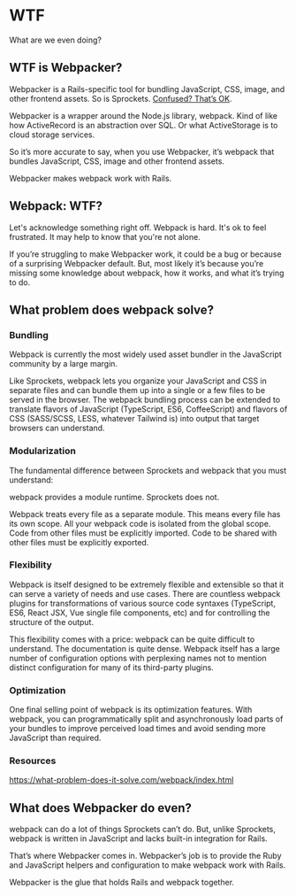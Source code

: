 # WTF

What are we even doing?

## WTF is Webpacker?

Webpacker is a Rails-specific tool for bundling JavaScript, CSS, image, and other frontend assets. So is Sprockets. [Confused? That’s OK](https://rossta.net/blog/why-does-rails-install-both-webpacker-and-sprockets.html).

Webpacker is a wrapper around the Node.js library, webpack. Kind of like how ActiveRecord is an abstraction over SQL. Or what ActiveStorage is to cloud storage services.

So it’s more accurate to say, when you use Webpacker, it’s webpack that bundles JavaScript, CSS, image and other frontend assets.

Webpacker makes webpack work with Rails.

## Webpack: WTF?

Let's acknowledge something right off.
Webpack is hard.
It's ok to feel frustrated.
It may help to know that you're not alone.

If you’re struggling to make Webpacker work, it could be a bug or because of a surprising Webpacker default. But, most likely it’s because you’re missing some knowledge about webpack, how it works, and what it’s trying to do.

## What problem does webpack solve?

### Bundling

Webpack is currently the most widely used asset bundler in the JavaScript community by a large margin.

Like Sprockets, webpack lets you organize your JavaScript and CSS in separate files and can bundle them up into a single or a few files to be served in the browser. The webpack bundling process can be extended to translate flavors of JavaScript (TypeScript, ES6, CoffeeScript) and flavors of CSS (SASS/SCSS, LESS, whatever Tailwind is) into output that target browsers can understand.

### Modularization

The fundamental difference between Sprockets and webpack that you must understand:

webpack provides a module runtime. Sprockets does not.

Webpack treats every file as a separate module. This means every file has its own scope. All your webpack code is isolated from the global scope. Code from other files must be explicitly imported. Code to be shared with other files must be explicitly exported.

### Flexibility

Webpack is itself designed to be extremely flexible and extensible so that it can serve a variety of needs and use cases. There are countless webpack plugins for transformations of various source code syntaxes (TypeScript, ES6, React JSX, Vue single file components, etc) and for controlling the structure of the output.

This flexibility comes with a price: webpack can be quite difficult to understand. The documentation is quite dense. Webpack itself has a large number of configuration options with perplexing names not to mention distinct configuration for many of its third-party plugins.

### Optimization

One final selling point of webpack is its optimization features. With webpack, you can programmatically split and asynchronously load parts of your bundles to improve perceived load times and avoid sending more JavaScript than required.

### Resources

https://what-problem-does-it-solve.com/webpack/index.html

## What does Webpacker do even?

webpack can do a lot of things Sprockets can’t do. But, unlike Sprockets, webpack is written in JavaScript and lacks built-in integration for Rails.

That’s where Webpacker comes in. Webpacker’s job is to provide the Ruby and JavaScript helpers and configuration to make webpack work with Rails.

Webpacker is the glue that holds Rails and webpack together.
